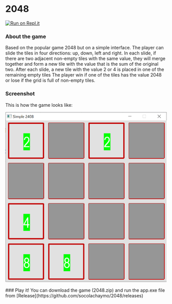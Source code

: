 # 2048
[![Run on Repl.it](https://repl.it/badge/github/socolachaymo/2048)](https://repl.it/github/socolachaymo/2048)
### About the game
Based on the popular game 2048 but on a simple interface. The player can slide the tiles in four directions: up, down, left and right. In each slide, if there are two adjacent non-empty tiles with the same value, they will merge together and form a new tile with the value that is the sum of the original two.
After each slide, a new tile with the value 2 or 4 is placed in one of the remaining empty tiles
The player win if one of the tiles has the value 2048 or lose if the grid is full of non-empty tiles.

### Screenshot
This is how the game looks like:
<p align='center'>
<img src='images/screenshot.PNG'/>
</p>
### Play it!
You can download the game (2048.zip) and run the app.exe file from [Release](https://github.com/socolachaymo/2048/releases)
